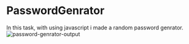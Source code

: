 # PasswordGenrator
In this task, with using javascript i made a random password genrator.
![password-genrator-output](https://github.com/Tarunj211/PasswordGenrator/assets/132439784/cdf06cdb-0490-48ce-b9b2-a5cf1ed67274)
